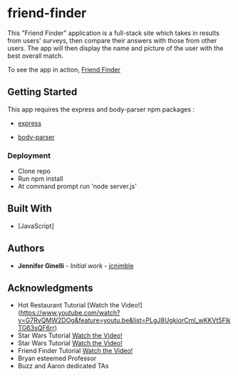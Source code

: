 # friend-finder

This "Friend Finder" application is a full-stack site which takes in results from users' surveys, then compare their answers with those from other users. The app will then display the name and picture of the user with the best overall match.

To see the app in action, [Friend Finder](https://young-wave-20877.herokuapp.com/)

## Getting Started

This app requires the express and body-parser npm packages :

   * [express](https://www.npmjs.com/package/express)

   * [body-parser](https://www.npmjs.com/package/body-parser)


### Deployment
* Clone repo
* Run npm install
* At command prompt run 'node server.js'

## 


## Built With

* [JavaScript]


## Authors

* **Jennifer Ginelli** - *Initial work* - [jcnimble](https://jcnimble.github.io/)

## Acknowledgments

   * Hot Restaurant Tutorial [Watch the Video!] (https://www.youtube.com/watch?v=G7RvQMW2DOg&feature=youtu.be&list=PLgJ8UgkiorCmI_wKKVt5FlkTG63sQF6rr)
   * Star Wars Tutorial [Watch the Video!](https://www.youtube.com/watch?v=ygk-kNstqK0&list=PLgJ8UgkiorCmI_wKKVt5FlkTG63sQF6rr&index=1)
   * Star Wars Tutorial [Watch the Video!](https://www.youtube.com/watch?v=ygk-kNstqK0&list=PLgJ8UgkiorCmI_wKKVt5FlkTG63sQF6rr&index=1)
   * Friend Finder Tutorial [Watch the Video!](https://www.youtube.com/watch?v=kWu9stxD6m0)
   * Bryan esteemed Professor
   * Buzz and Aaron dedicated TAs
     
